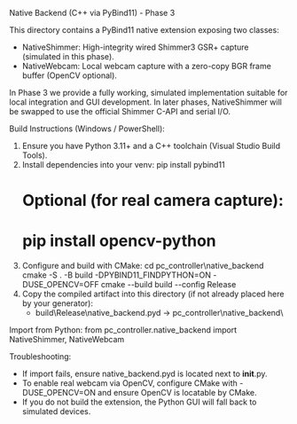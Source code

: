Native Backend (C++ via PyBind11) - Phase 3

This directory contains a PyBind11 native extension exposing two classes:
- NativeShimmer: High-integrity wired Shimmer3 GSR+ capture (simulated in this phase).
- NativeWebcam: Local webcam capture with a zero-copy BGR frame buffer (OpenCV optional).

In Phase 3 we provide a fully working, simulated implementation suitable for
local integration and GUI development. In later phases, NativeShimmer will be
swapped to use the official Shimmer C-API and serial I/O.

Build Instructions (Windows / PowerShell):
1. Ensure you have Python 3.11+ and a C++ toolchain (Visual Studio Build Tools).
2. Install dependencies into your venv:
   pip install pybind11
   # Optional (for real camera capture):
   # pip install opencv-python
3. Configure and build with CMake:
   cd pc_controller\native_backend
   cmake -S . -B build -DPYBIND11_FINDPYTHON=ON -DUSE_OPENCV=OFF
   cmake --build build --config Release
4. Copy the compiled artifact into this directory (if not already placed here by your generator):
   - build\Release\native_backend.pyd  -> pc_controller\native_backend\

Import from Python:
from pc_controller.native_backend import NativeShimmer, NativeWebcam

Troubleshooting:
- If import fails, ensure native_backend.pyd is located next to __init__.py.
- To enable real webcam via OpenCV, configure CMake with -DUSE_OPENCV=ON and ensure OpenCV is locatable by CMake.
- If you do not build the extension, the Python GUI will fall back to simulated devices.
